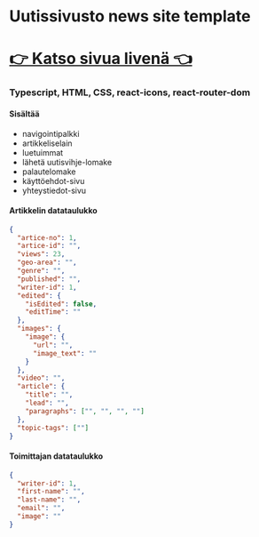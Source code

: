 <h1>Uutissivusto news site template</h1>

<h1><a target="_blank" rel="noreferrer"  href="https://a-liljeroos.github.io/news-site-template/" >👉 Katso sivua livenä 👈</a></h1>
<h3>Typescript, HTML, CSS, react-icons, react-router-dom</h3>
<h4>Sisältää</h4>
<ul>
    <li>navigointipalkki</li>
    <li>artikkeliselain</li>
    <li>luetuimmat</li>
    <li>lähetä uutisvihje-lomake</li>
    <li>palautelomake</li>
    <li>käyttöehdot-sivu</li>
    <li>yhteystiedot-sivu</li>
</ul>

<h4>Artikkelin datataulukko</h4>

```json
{
  "artice-no": 1,
  "artice-id": "",
  "views": 23,
  "geo-area": "",
  "genre": "",
  "published": "",
  "writer-id": 1,
  "edited": {
    "isEdited": false,
    "editTime": ""
  },
  "images": {
    "image": {
      "url": "",
      "image_text": ""
    }
  },
  "video": "",
  "article": {
    "title": "",
    "lead": "",
    "paragraphs": ["", "", "", ""]
  },
  "topic-tags": [""]
}
```

<h4>Toimittajan datataulukko</h4>

```json
{
  "writer-id": 1,
  "first-name": "",
  "last-name": "",
  "email": "",
  "image": ""
}
```
